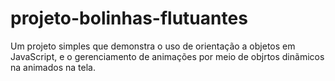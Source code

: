 # projeto-bolinhas-flutuantes
 Um projeto simples que demonstra o uso de orientação a objetos em JavaScript, e o gerenciamento de animações por meio de objrtos dinãmicos na animados na tela.
